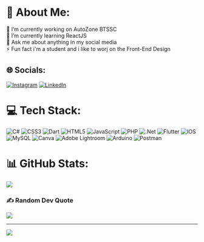 # 💫 About Me:
🔭 I’m currently working on AutoZone BTSSC<br>🌱 I’m currently learning ReactJS<br>💬 Ask me about anything in my social media<br>⚡ Fun fact i'm a student and i like to worj on the Front-End Design


## 🌐 Socials:
[![Instagram](https://img.shields.io/badge/Instagram-%23E4405F.svg?logo=Instagram&logoColor=white)](https://instagram.com/@jahir_noriega) [![LinkedIn](https://img.shields.io/badge/LinkedIn-%230077B5.svg?logo=linkedin&logoColor=white)](https://linkedin.com/in/jahir-noriega-63723218a) 

# 💻 Tech Stack:
![C#](https://img.shields.io/badge/c%23-%23239120.svg?style=for-the-badge&logo=c-sharp&logoColor=white) ![CSS3](https://img.shields.io/badge/css3-%231572B6.svg?style=for-the-badge&logo=css3&logoColor=white) ![Dart](https://img.shields.io/badge/dart-%230175C2.svg?style=for-the-badge&logo=dart&logoColor=white) ![HTML5](https://img.shields.io/badge/html5-%23E34F26.svg?style=for-the-badge&logo=html5&logoColor=white) ![JavaScript](https://img.shields.io/badge/javascript-%23323330.svg?style=for-the-badge&logo=javascript&logoColor=%23F7DF1E) ![PHP](https://img.shields.io/badge/php-%23777BB4.svg?style=for-the-badge&logo=php&logoColor=white) ![.Net](https://img.shields.io/badge/.NET-5C2D91?style=for-the-badge&logo=.net&logoColor=white) ![Flutter](https://img.shields.io/badge/Flutter-%2302569B.svg?style=for-the-badge&logo=Flutter&logoColor=white) ![IOS](https://img.shields.io/badge/IOS-%2320232a.svg?style=for-the-badge&logo=apple&logoColor=white) ![MySQL](https://img.shields.io/badge/mysql-%2300f.svg?style=for-the-badge&logo=mysql&logoColor=white) ![Canva](https://img.shields.io/badge/Canva-%2300C4CC.svg?style=for-the-badge&logo=Canva&logoColor=white) ![Adobe Lightroom](https://img.shields.io/badge/Adobe%20Lightroom-31A8FF.svg?style=for-the-badge&logo=Adobe%20Lightroom&logoColor=white) ![Arduino](https://img.shields.io/badge/-Arduino-00979D?style=for-the-badge&logo=Arduino&logoColor=white) ![Postman](https://img.shields.io/badge/Postman-FF6C37?style=for-the-badge&logo=postman&logoColor=white)
# 📊 GitHub Stats:
![](https://github-readme-stats.vercel.app/api/top-langs/?username=jahirnoriega&theme=dark&hide_border=false&include_all_commits=false&count_private=false&layout=compact)

### ✍️ Random Dev Quote
![](https://quotes-github-readme.vercel.app/api?type=horizontal&theme=tokyonight)

---
[![](https://visitcount.itsvg.in/api?id=jahirnoriega&icon=2&color=0)](https://visitcount.itsvg.in)

<!-- Proudly created with GPRM ( https://gprm.itsvg.in ) -->
